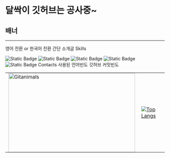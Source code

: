 # 달싹이 깃허브는 공사중~
## 배너
---
영어 전환 or 한국어 전환
간단 소개글
Skills

![Static Badge](https://img.shields.io/badge/C-A8B9CC?style=plastic&logo=C&logoColor=ffffff)
![Static Badge](https://img.shields.io/badge/C%2B%2B-00599C?style=plastic&logo=C%2B%2B&logoColor=ffffff)
![Static Badge](https://img.shields.io/badge/C%23-black?style=plastic)
![Static Badge](https://img.shields.io/badge/Python-3776AB?style=plastic&logo=Python&logoColor=ffffff)<br>
![Static Badge](https://img.shields.io/badge/Unity-black?style=plastic&logo=Unity&logoColor=ffffff)
Contacts
사용된 언어빈도
깃허브 커밋빈도

<table style="border: none; border-collapse: collapse;">
  <tr style="border: none;">
    <td style="border: none; padding: 0 10px;">
      <a href="https://github.com/devxb/gitanimals">
        <img src="https://render.gitanimals.org/farms/j1sung" width="400" height="250" alt="Gitanimals"/>
      </a>
    </td>
    <td style="border: none; padding: 0 10px;">
      <a href="https://github.com/j1sung">
        <img src="https://github-readme-stats.vercel.app/api/top-langs/?username=j1sung&layout=compact" alt="Top Langs"/>
      </a>
    </td>
  </tr>
</table>
